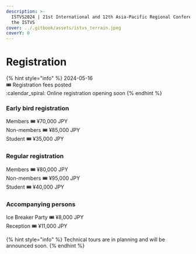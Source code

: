 ```yaml
---
description: >-
  ISTVS2024 | 21st International and 12th Asia-Pacific Regional Conference of
  the ISTVS
cover: ../.gitbook/assets/istvs_terrain.jpeg
coverY: 0
---
```


# Registration

{% hint style="info" %}
2024-05-16\
:tickets: Registration fees posted\
:calendar\_spiral: Online registration opening soon
{% endhint %}

### Early bird registration

Members :tickets: ¥70,000 JPY\
Non-members :tickets: ¥85,000 JPY\
Student :tickets: ¥35,000 JPY

### Regular registration

Members :tickets: ¥80,000 JPY\
Non-members :tickets: ¥95,000 JPY\
Student :tickets: ¥40,000 JPY

### Accompanying persons

Ice Breaker Party :tickets: ¥8,000 JPY\
Reception :tickets: ¥11,000 JPY

{% hint style="info" %}
Technical tours are in planning and will be announced soon.
{% endhint %}
